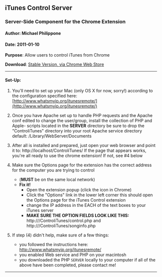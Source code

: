 ## iTunes Control Server

### Server-Side Component for the Chrome Extension

#### Author: Michael Philippone

#### Date: 2011-01-10

**Purpose**: Allow users to control iTunes from Chrome 

**Download**: [Stable Version, via Chrome Web Store](http://goo.gl/2jHUr)

--------------------------------------------------------------------

#### Set-Up:
1. You'll need to set up your Mac (only OS X for now, sorry!) 
according to the configuration specified here: 
[http://www.whatsmyip.org/itunesremote/](http://www.whatsmyip.org/itunesremote/)

2. Once you have Apache set up to handle PHP requests and the
Apache conf edited to change the user/group, install the
collection of PHP and Apple- scripts located in the **SERVER**
directory be sure to drop the "ControliTunes" directory into your
root Apache service directory
		default: /Library/WebServer/Documents

3. After all is installed and prepared, just open
your web browser and point it to:
http://localhost/ControliTunes/
If the page that appears works, you're all ready to
use the chrome extension!
If not, see #4 below


4. Make sure the Options page for the extension has the correct
address for the computer you are trying to control
	* (**MUST** be on the same local network)	
	* **Fix it!**
		* Open the extension popup (click the icon in Chrome)
		* Click the "Options" link in the lower left corner
this should open the Options page for the iTunes Control extension
		* change the IP address in the EACH of the text boxes to your iTunes server
		* **MAKE SURE THE OPTION FIELDS LOOK LIKE THIS:**
				http://<YOUR COMPUTER IP HERE>/ControliTunes/control.php
				and
				http://<YOUR COMPUTER IP HERE>/ControliTunes/songinfo.php

4. If step (4) didn't help, make sure of a few things:
	* you followed the instructions here: http://www.whatsmyip.org/itunesremote/
	* you enabled Web service and PHP on your macintosh
	* you downloaded the PHP `SERVER` locally to your computer
if all of the above have been completed, please contact me!

--------------------------------------------------------------------